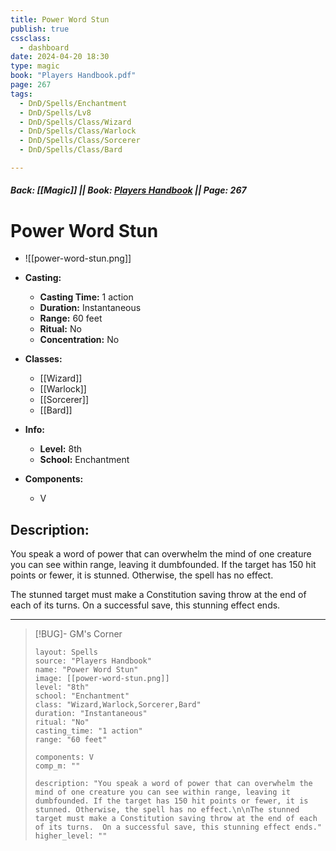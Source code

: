 ```yaml
---
title: Power Word Stun
publish: true
cssclass:
  - dashboard
date: 2024-04-20 18:30
type: magic
book: "Players Handbook.pdf"
page: 267
tags:
  - DnD/Spells/Enchantment
  - DnD/Spells/Lv8
  - DnD/Spells/Class/Wizard
  - DnD/Spells/Class/Warlock
  - DnD/Spells/Class/Sorcerer
  - DnD/Spells/Class/Bard

---
```


##### Back: [[Magic]] || Book: [Players Handbook](https://drive.google.com/drive/folders/1O5bhpYizcIT5xxAoLOuzCRht_PVS7VSG?usp=sharing) || Page: 267

# Power Word Stun
- ![[power-word-stun.png]]
- **Casting:**
    - **Casting Time:** 1 action
    - **Duration:** Instantaneous
    - **Range:** 60 feet
    - **Ritual:** No
    - **Concentration:** No
- **Classes:**
    - [[Wizard]]
    - [[Warlock]]
    - [[Sorcerer]]
    - [[Bard]]

- **Info:**
    - **Level:** 8th
    - **School:** Enchantment
- **Components:**
    - V


## Description:
You speak a word of power that can overwhelm the mind of one creature you can see within range, leaving it dumbfounded. If the target has 150 hit points or fewer, it is stunned. Otherwise, the spell has no effect.

The stunned target must make a Constitution saving throw at the end of each of its turns.  On a successful save, this stunning effect ends.



---

> [!BUG]- GM's Corner
>
> ```statblock
> layout: Spells
> source: "Players Handbook"
> name: "Power Word Stun"
> image: [[power-word-stun.png]]
> level: "8th"
> school: "Enchantment"
> class: "Wizard,Warlock,Sorcerer,Bard"
> duration: "Instantaneous"
> ritual: "No"
> casting_time: "1 action"
> range: "60 feet"
>
> components: V
> comp_m: ""
>
> description: "You speak a word of power that can overwhelm the mind of one creature you can see within range, leaving it dumbfounded. If the target has 150 hit points or fewer, it is stunned. Otherwise, the spell has no effect.\n\nThe stunned target must make a Constitution saving throw at the end of each of its turns.  On a successful save, this stunning effect ends."
> higher_level: ""
> ```

